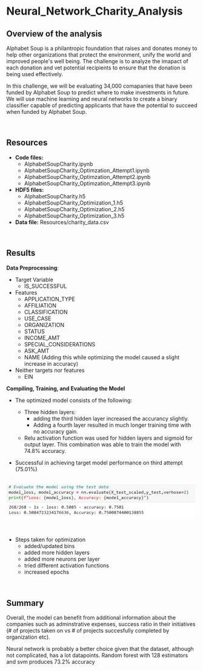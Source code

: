 # Neural_Network_Charity_Analysis

## Overview of the analysis
Alphabet Soup is a philantropic foundation that raises and donates money to help other organizations that protect the environment, unify the world and improved people's well being. The challenge is to analyze the imapact of each donation and vet potential recipients to ensure that the donation is being used effectively. 

In this challenge, we will be evaluating  34,000 comapanies that have been funded by Alphabet Soup to predict where to make investments in future. We will use machine learning and neural networks to create a binary classifier capable of predicting applicants that have the potential to succeed when funded by Alphabet Soup.

<br />

## Resources
- **Code files:** 
    - AlphabetSoupCharity.ipynb
    - AlphabetSoupCharity_Optimzation_Attempt1.ipynb
    - AlphabetSoupCharity_Optimzation_Attempt2.ipynb
    - AlphabetSoupCharity_Optimzation_Attempt3.ipynb
- **HDF5 files:**
    - AlphabetSoupCharity.h5
    - AlphabetSoupCharity_Optimization_1.h5
    - AlphabetSoupCharity_Optimization_2.h5
    - AlphabetSoupCharity_Optimization_3.h5
- **Data file:** Resources/charity_data.csv

<br />

## Results

**Data Preprocessing**:
- Target Variable 
    - IS_SUCCESSFUL
- Features 
    - APPLICATION_TYPE
    - AFFILIATION
    - CLASSIFICATION
    - USE_CASE
    - ORGANIZATION
    - STATUS
    - INCOME_AMT
    - SPECIAL_CONSIDERATIONS
    - ASK_AMT
    - NAME (Adding this while optimizing the model caused a slight increase in accuracy)
- Neither targets nor features
    - EIN


**Compiling, Training, and Evaluating the Model**
- The optimized model consists of the following:
    - Three hidden layers: 
        - adding the third hidden layer increased the accurancy slightly. 
        - Adding a fourth layer resulted in much longer training time with no accuracy gain.
    - Relu activation function was used for hidden layers and sigmoid for output layer. This combination was able to train the model with 74.8% accuracy.


- Successful in achieving target model performance on third attempt (75.01%)

<br /> 
<img src="Resources/optimization.png" width=500 align=center>
<br /> <br /> <br />

- Steps taken for optimization
     - added/updated bins
     - added more hidden layers
     - added more neurons per layer
     - tried different activation functions
     - increased epochs 

<br />

## Summary

Overall, the model can benefit from additional information about the companies such as adminstrative expenses, success ratio in their initiatives (# of projects taken on vs # of projects succesfully completed by organization etc). 

Neural network is probably a better choice given that the dataset, although not complicated, has a lot datapoints. Random forest with 128 estimators and svm produces 73.2% accuracy